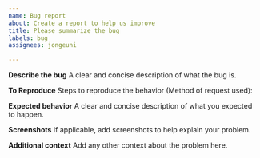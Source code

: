 ```yaml
---
name: Bug report
about: Create a report to help us improve
title: Please summarize the bug
labels: bug
assignees: jongeuni

---
```


**Describe the bug**
A clear and concise description of what the bug is.

**To Reproduce**
Steps to reproduce the behavior (Method of request used):

**Expected behavior**
A clear and concise description of what you expected to happen.

**Screenshots**
If applicable, add screenshots to help explain your problem.

**Additional context**
Add any other context about the problem here.
